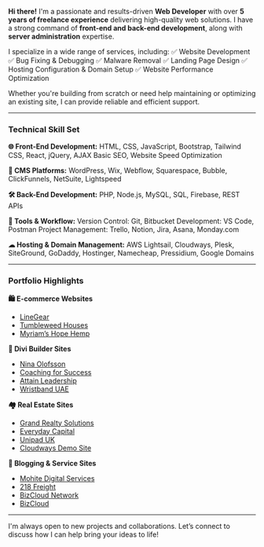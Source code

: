 **Hi there!**
I'm a passionate and results-driven **Web Developer** with over **5 years of freelance experience** delivering high-quality web solutions. I have a strong command of **front-end and back-end development**, along with **server administration** expertise.

I specialize in a wide range of services, including:
✅ Website Development
✅ Bug Fixing & Debugging
✅ Malware Removal
✅ Landing Page Design
✅ Hosting Configuration & Domain Setup
✅ Website Performance Optimization

Whether you're building from scratch or need help maintaining or optimizing an existing site, I can provide reliable and efficient support.

---

### **Technical Skill Set**

**🌐 Front-End Development:**
HTML, CSS, JavaScript, Bootstrap, Tailwind CSS, React, jQuery, AJAX
Basic SEO, Website Speed Optimization

**🧩 CMS Platforms:**
WordPress, Wix, Webflow, Squarespace, Bubble, ClickFunnels, NetSuite, Lightspeed

**🛠 Back-End Development:**
PHP, Node.js, MySQL, SQL, Firebase, REST APIs

**🧰 Tools & Workflow:**
Version Control: Git, Bitbucket
Development: VS Code, Postman
Project Management: Trello, Notion, Jira, Asana, Monday.com

**☁ Hosting & Domain Management:**
AWS Lightsail, Cloudways, Plesk, SiteGround, GoDaddy, Hostinger, Namecheap, Pressidium, Google Domains

---

### **Portfolio Highlights**

**🛍 E-commerce Websites**

* [LineGear](https://www.linegear.com)
* [Tumbleweed Houses](https://www.tumbleweedhouses.com)
* [Myriam’s Hope Hemp](https://www.myriamshopehemp.com)

**🎨 Divi Builder Sites**

* [Nina Olofsson](https://ninaolofsson.com)
* [Coaching for Success](https://coachingforsuccess.com)
* [Attain Leadership](https://attainleadership.com)
* [Wristband UAE](https://wristbanduae.com)

**🏘 Real Estate Sites**

* [Grand Realty Solutions](https://grandrealtysolutions.com)
* [Everyday Capital](https://everydaycapital.us)
* [Unipad UK](https://www.unipad.co.uk)
* [Cloudways Demo Site](https://wordpress-360260-3621307.cloudwaysapps.com)

**📝 Blogging & Service Sites**

* [Mohite Digital Services](https://www.mohitedigitalservices.com)
* [218 Freight](https://218freight.com)
* [BizCloud Network](https://bizcloudnetwork.com)
* [BizCloud](https://bizcloud.net)

---

I'm always open to new projects and collaborations. Let’s connect to discuss how I can help bring your ideas to life!

